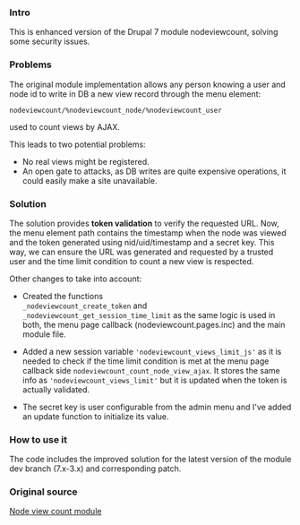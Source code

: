 ### Intro

This is enhanced version of the Drupal 7 module nodeviewcount, solving some
security issues.

### Problems

The original module implementation allows any person knowing a user and node
id to write in DB a new view record through the menu element:
```
nodeviewcount/%nodeviewcount_node/%nodeviewcount_user
```
used to count views by AJAX.

This leads to two potential problems:
- No real views might be registered.
- An open gate to attacks, as DB writes are quite expensive operations,
it could easily make a site unavailable.

### Solution

The solution provides **token validation** to verify the requested URL.
Now, the menu element path contains the timestamp when the node was viewed and
the token generated using nid/uid/timestamp and a secret key.
This way, we can ensure the URL was generated and requested by a trusted user
and the time limit condition to count a new view is respected.

Other changes to take into account:

- Created the functions  
```_nodeviewcount_create_token``` and
```_nodeviewcount_get_session_time_limit``` as the same logic is used in both,
the menu page callback (nodeviewcount.pages.inc) and the main module file.

- Added a new session variable ```'nodeviewcount_views_limit_js'```
as it is needed to check if the time limit condition is met at the menu page
callback side ```nodeviewcount_count_node_view_ajax```.
It stores the same info as ```'nodeviewcount_views_limit'``` but it is updated
when the token is actually validated.

- The secret key is user configurable from the admin menu and I've added an
update function to initialize its value.

### How to use it

The code includes the improved solution for the latest version of the module
dev branch (7.x-3.x) and corresponding patch.

### Original source

[Node view count module](https://www.drupal.org/project/nodeviewcount)